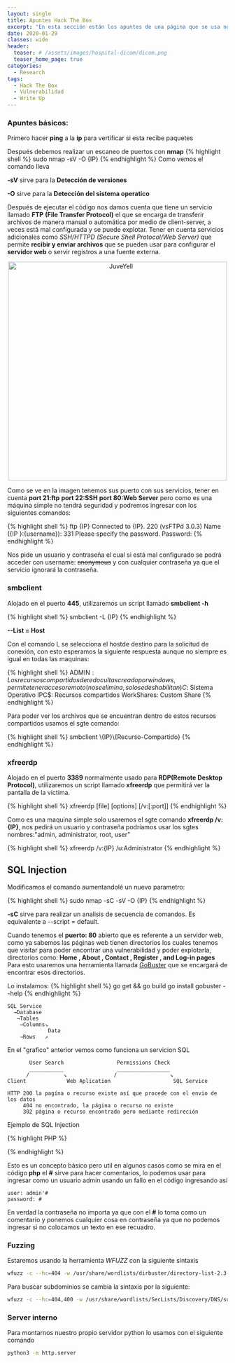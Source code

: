 ```yaml
---
layout: single
title: Apuntes Hack The Box
excerpt: "En esta sección están los apuntes de una página que se usa normalmente para hackear"
date: 2020-01-29
classes: wide
header:
  teaser: # /assets/images/hospital-dicom/dicom.png
  teaser_home_page: true
categories:
  - Research
tags:
  - Hack The Box
  - Vulnerabilidad
  - Write Up
---
```


### Apuntes básicos:

Primero hacer **ping** a la **ip** para vertificar si esta recibe paquetes

Después debemos realizar un escaneo de puertos con **nmap**
{% highlight shell %}
sudo nmap -sV -O {IP} 
{% endhighlight %}
Como vemos el comando lleva 

 **-sV** sirve para la **Detección de versiones**

 **-O** 	sirve para la **Detección del sistema operatico**

Después de ejecutar el código nos damos cuenta que tiene un servicio llamado **FTP**
**(File Transfer Protocol)** el que se encarga de transferir archivos de manera manual o 
automática por medio de client-server, a veces está mal configurada y se puede explotar.
Tener en cuenta servicios adicionales como *SSH/HTTPD (Secure Shell Protocol/Web Server)*
que permite **recibir y enviar archivos** que se pueden usar para configurar el **servidor web**
o servir registros a una fuente externa.

<div>
<p style = 'text-align:center;'>
<img src="https://i1.wp.com/nksistemas.com/wp-content/uploads/2012/06/puertos.png?ssl=1" alt="JuveYell" width="500px">
</p>
</div>

Como se ve en la imagen tenemos sus puerto con sus servicios, tener en cuenta **port 21:ftp**
**port 22:SSH** **port 80:Web Server** pero como es una máquina simple no tendrá seguridad y 
podremos ingresar con los siguientes comandos:

{% highlight shell %}
ftp {IP}
Connected to {IP}.
220 (vsFTPd 3.0.3)
Name ({IP }:{username}):
331 Please specify the password.
Password:
{% endhighlight %}

Nos pide un usuario y contraseña el cual si está mal configurado se podrá acceder con username: ~~anonymous~~
y con cualquier contraseña ya que el servicio ignorará la contraseña.

### smbclient

Alojado en el puerto **445**, utilizaremos un script llamado **smbclient -h**

{% highlight shell %}
smbclient -L {IP}
{% endhighlight %}

**--List = Host**

Con el comando L se selecciona el hostde destino para la solicitud de conexión, con esto esperamos
la siguiente respuesta aunque no siempre es igual en todas las maquinas:

{% highlight shell %}
    ADMIN$: Los recursos compartidos de red ocultas creado por windows, 
	    permite tener acceso remoto(no se elimina, solo se deshabilitan)
        C$: Sistema Operativo
      IPC$: Recursos compartidos
WorkShares: Custom Share
{% endhighlight %}

Para poder ver los archivos que se encuentran dentro de estos recursos compartidos usamos el sgte comando:
 
{% highlight shell %}
smbclient \\\{IP}\\{Recurso-Compartido}
{% endhighlight %}

### xfreerdp

Alojado en el puerto **3389** normalmente usado para **RDP(Remote Desktop Protocol)**, utilizaremos un script
llamado **xfreerdp** que permitirá ver la pantalla de la victima.

{% highlight shell  %}
xfreerdp [file] [options] [/v:<server>[:port]]
{% endhighlight %}

Como es una maquina simple solo usaremos el sgte comando **xfreerdp /v:{IP}**, nos pedirá un usuario y contraseña
podríamos usar los sgtes nombres:"admin,  administrator, root, user"

{% highlight shell  %}
xfreerdp /v:{IP} /u:Administrator
{% endhighlight %}


## SQL Injection

Modificamos el comando aumentandolé un nuevo parametro:

{% highlight shell %}
sudo nmap -sC -sV -O {IP}
{% endhighlight  %}

**-sC** sirve para realizar un analisis de secuencia de comandos. Es equivalente a --script = default.

Cuando tenemos el **puerto: 80** abierto que es referente a un servidor web, como ya
sabemos las páginas web tienen directorios los cuales tenemos que visitar para poder encontrar una vulnerabilidad
y poder explotarla, directorios como: **Home , About , Contact , Register , and Log-in pages**
Para esto usaremos una herramienta llamada [GoBuster](https://github.com/OJ/gobuster.git) que se encargará de 
encontrar esos directorios.

Lo instalamos:
{% highlight shell  %}
go get && go build
go install
gobuster --help
{% endhighlight  %}

```
SQL Service 
  →Database
   →Tables
    →Columns↘
             Data	
    →Rows   ↗
```
En el "grafico" anterior vemos como funciona un servicion SQL

```
       User Search                 Permissions Check
       ___________                 _________________
      /           ↘               /                 ↘	 
Client             Web Aplication                    SQL Service 
   
HTTP 200 la pagína o recurso existe así que procede con el envio de los datos
     404 no encontrado, la página o recurso no existe
     302 página o recurso encontrado pero mediante redireción
```

Ejemplo de SQL Injection

{% highlight PHP  %}
<?php
mysql_connect("localhost", "db_username", "db_password"); 
# Connection to the SQLDatabase.
mysql_select_db("users"); 
# Database table where user information is stored.

$username=$_POST['username']; 
# User-specified username.
$password=$_POST['password']; 
#User-specified password.

$sql="SELECT * FROM users WHERE username='$username' AND password='$password'";
# Query for user/pass retrieval from the DB.

$result=mysql_query($sql);
# Performs query stored in $sql and stores it in $result.

$count=mysql_num_rows($result);
# Sets the $count variable to the number of rows stored in $result.

if ($count==1){
  # Checks if there's at least 1 result, and if yes:
 $_SESSION['username'] = $username;
 # Creates a session with the specified $username.
 $_SESSION['password'] = $password;
 # Creates a session with the specified $password.
 header("location:home.php");
 # Redirect to homepage.
}
else {
 # If there's no singular result of a user/pass combination:
  header("location:login.php");
 # No redirection, as the login failed in the case the $count 
 #variable is not equal to
 #1, HTTP Response code 200 OK.
}
?>
{% endhighlight  %}


Esto es un concepto básico pero util en algunos casos como se mira en el código **php** el **#**
sirve para hacer comentarios, lo podemos usar para ingresar como un usuario admin usando un fallo
en el código ingresando así

```
user: admin'#
password: #
```

En verdad la contraseña no importa ya que con el **#** lo toma como un comentario y ponemos 
cualquier cosa en contraseña ya que no podemos ingresar si no colocamos un texto en ese recuadro.



### Fuzzing

Estaremos usando la herramienta *WFUZZ* con la siguiente sintaxis

```bash
wfuzz -c --hc=404 -w /usr/share/wordlists/dirbuster/directory-list-2.3-small.txt  -u http://IP/FUZZ
```
Para buscar subdominios se cambia la sintaxis por la siguiente: 

```bash
wfuzz -c --hc=404,400 -w /usr/share/wordlists/SecLists/Discovery/DNS/subdomains-top1million-5000.txt  -H "Host: FUZZ.IP" http://IP.htb/
```
### Server interno

Para montarnos nuestro propio servidor python lo usamos con el siguiente comando


```bash 
python3 -m http.server
```
